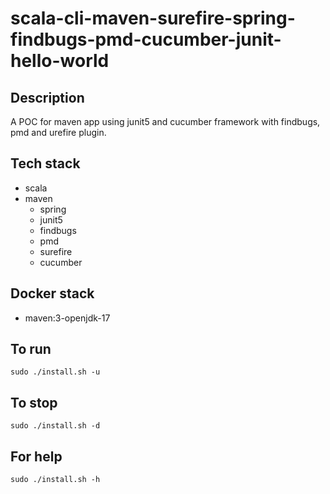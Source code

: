 # scala-cli-maven-surefire-spring-findbugs-pmd-cucumber-junit-hello-world

## Description
A POC for maven app using junit5
and cucumber framework
 with findbugs,
pmd and urefire plugin.

## Tech stack
- scala
- maven
	- spring
  - junit5
  - findbugs
  - pmd
  - surefire
  - cucumber

## Docker stack
- maven:3-openjdk-17

## To run
`sudo ./install.sh -u`

## To stop
`sudo ./install.sh -d`

## For help
`sudo ./install.sh -h`
